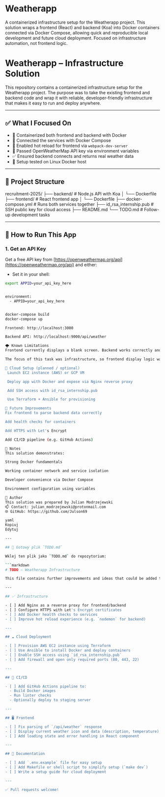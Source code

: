 # Weatherapp
A containerized infrastructure setup for the Weatherapp project. This solution wraps a frontend (React) and backend (Koa) into Docker containers connected via Docker Compose, allowing quick and reproducible local development and future cloud deployment. Focused on infrastructure automation, not frontend logic.

# Weatherapp – Infrastructure Solution

This repository contains a containerized infrastructure setup for the Weatherapp project. The purpose was to take the existing frontend and backend code and wrap it with reliable, developer-friendly infrastructure that makes it easy to run and deploy anywhere.

---

## ✅ What I Focused On

- 🐳 Containerized both frontend and backend with Docker
- 🔀 Connected the services with Docker Compose
- 🔄 Enabled hot reload for frontend via `webpack-dev-server`
- 🔐 Passed OpenWeatherMap API key via environment variables
- ✅ Ensured backend connects and returns real weather data
- 🧪 Setup tested on Linux Docker host

---

## 📂 Project Structure

recruitment-2025/
├── backend/ # Node.js API with Koa
│ └── Dockerfile
├── frontend/ # React frontend app
│ └── Dockerfile
├── docker-compose.yml # Runs both services together
├── id_rsa_internship.pub # SSH public key for cloud access
├── README.md
└── TODO.md # Follow-up development tasks


---

## 🚀 How to Run This App

### 1. Get an API Key

Get a free API key from [https://openweathermap.org/api](https://openweathermap.org/api) and either:

- Set it in your shell:

```bash
export APPID=your_api_key_here


environment:
  - APPID=your_api_key_here


docker-compose build
docker-compose up

Frontend: http://localhost:3000

Backend API: http://localhost:9000/api/weather

🌩️ Known Limitations
Frontend currently displays a blank screen. Backend works correctly and responds with live weather JSON data from OpenWeatherMap.

The focus of this task was infrastructure, so frontend display logic wasn't the priority.

🧰 Cloud Setup (planned / optional)
 Launch EC2 instance (AWS) or GCP VM

 Deploy app with Docker and expose via Nginx reverse proxy

 Add SSH access with id_rsa_internship.pub

 Use Terraform + Ansible for provisioning

🔧 Future Improvements
Fix frontend to parse backend data correctly

Add health checks for containers

Add HTTPS with Let's Encrypt

Add CI/CD pipeline (e.g. GitHub Actions)

📌 Notes
This solution demonstrates:

Strong Docker fundamentals

Working container network and service isolation

Developer convenience via Docker Compose

Environment configuration using variables

🧑 Author
This solution was prepared by Julian Modrzejewski
📫 Contact: julian_modrzejewski@protonmail.com
🌐 GitHub: https://github.com/Julson69

yaml
Kopiuj
Edytuj

---

## 📝 Gotowy plik `TODO.md`

Wklej ten plik jako `TODO.md` do repozytorium:

```markdown
# TODO – Weatherapp Infrastructure

This file contains further improvements and ideas that could be added to the project if more time was available.

---

## ✅ Infrastructure

- [ ] Add Nginx as a reverse proxy for frontend/backend
- [ ] Configure HTTPS with Let's Encrypt certificates
- [ ] Add Docker health checks to services
- [ ] Improve hot reload experience (e.g. `nodemon` for backend)

---

## ☁️ Cloud Deployment

- [ ] Provision AWS EC2 instance using Terraform
- [ ] Use Ansible to install Docker and deploy containers
- [ ] Enable SSH access using `id_rsa_internship.pub`
- [ ] Add firewall and open only required ports (80, 443, 22)

---

## 🧪 CI/CD

- [ ] Add GitHub Actions pipeline to:
  - Build Docker images
  - Run linter checks
  - Optionally deploy to staging server

---

## 🖥️ Frontend

- [ ] Fix parsing of `/api/weather` response
- [ ] Display current weather icon and data (description, temperature)
- [ ] Add loading state and error handling in React component

---

## 📄 Documentation

- [ ] Add `.env.example` file for easy setup
- [ ] Add Makefile or shell script to simplify setup (`make dev`)
- [ ] Write a setup guide for cloud deployment

---

✅ Pull requests welcome!

